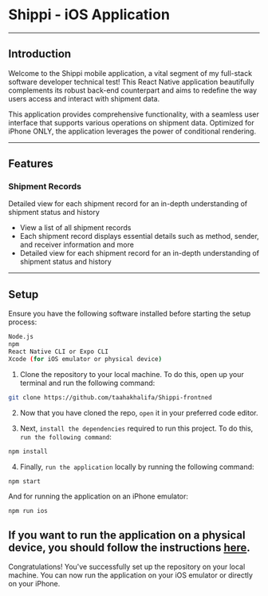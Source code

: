 # Shippi - iOS Application

---

## Introduction

Welcome to the Shippi mobile application, a vital segment of my full-stack software developer technical test! This React Native application beautifully complements its robust back-end counterpart and aims to redefine the way users access and interact with shipment data.

This application provides comprehensive functionality, with a seamless user interface that supports various operations on shipment data. Optimized for iPhone ONLY, the application leverages the power of conditional rendering.

---

## Features

### Shipment Records

Detailed view for each shipment record for an in-depth understanding of shipment status and history

-   View a list of all shipment records
-   Each shipment record displays essential details such as method, sender, and receiver information and more
-   Detailed view for each shipment record for an in-depth understanding of shipment status and history

---

## Setup

Ensure you have the following software installed before starting the setup process:

```bash
Node.js
npm
React Native CLI or Expo CLI
Xcode (for iOS emulator or physical device)
```

1. Clone the repository to your local machine. To do this, open up your terminal and run the following command:

```bash
git clone https://github.com/taahakhalifa/Shippi-frontned
```

2. Now that you have cloned the repo, `open` it in your preferred code editor.

3. Next, `install the dependencies` required to run this project. To do this, `run the following command`:

```bash
npm install
```

4. Finally, `run the application` locally by running the following command:

```
npm start
```

And for running the application on an iPhone emulator:

```
npm run ios
```

## If you want to run the application on a physical device, you should follow the instructions [here](https://reactnative.dev/docs/running-on-device).

Congratulations! You've successfully set up the repository on your local machine. You can now run the application on your iOS emulator or directly on your iPhone.
